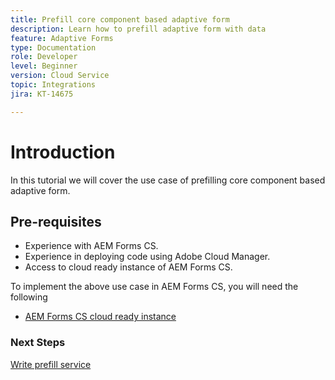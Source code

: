 ```yaml
---
title: Prefill core component based adaptive form
description: Learn how to prefill adaptive form with data 
feature: Adaptive Forms
type: Documentation
role: Developer
level: Beginner
version: Cloud Service
topic: Integrations
jira: KT-14675

---
```

# Introduction

In this tutorial we will cover the use case of prefilling core component based adaptive form.

## Pre-requisites

* Experience with AEM Forms CS.
* Experience in deploying code using Adobe Cloud Manager.
* Access to cloud ready instance of AEM Forms CS.

To implement the above use case in AEM Forms CS, you will need the following

* [AEM Forms CS cloud ready instance](https://experienceleague.adobe.com/docs/experience-manager-learn/cloud-service/forms/developing-for-cloud-service/intellij-and-aem-sync.html?lang=en#set-up-aem-author-instance)

### Next Steps

[Write prefill service](./pre-fill-service.md)
